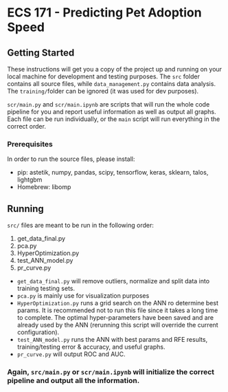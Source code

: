# ECS 171 - Predicting Pet Adoption Speed

## Getting Started

These instructions will get you a copy of the project up and running on your local machine for development and testing purposes. The `src` folder contains all source files, while `data_management.py` contains data analysis. The `training/`folder can be ignored (it was used for dev purposes).

`scr/main.py` and `scr/main.ipynb` are scripts that will run the whole code pipeline for you and report useful information as well as output all graphs. Each file can be run individually, or the `main` script will run everything in the correct order.

### Prerequisites

In order to run the source files, please install:

- pip: astetik, numpy, pandas, scipy, tensorflow, keras, sklearn, talos, lightgbm
- Homebrew: libomp

## Running

`src/` files are meant to be run in the following order:

1. get_data_final.py
2. pca.py
3. HyperOptimization.py
4. test_ANN_model.py
5. pr_curve.py

- `get_data_final.py` will remove outliers, normalize and split data into training testing sets.
- `pca.py` is mainly use for visualization purposes
- `HyperOptimization.py` runs a grid search on the ANN ro determine best params. It is recommended not to run this file since it takes a long time to complete. The optimal hyper-parameters have been saved and are already used by the ANN (rerunning this script will override the current configuration).
- `test_ANN_model.py` runs the ANN with best params and RFE results, training/testing error & accuracy, and useful graphs.
- `pr_curve.py` will output ROC and AUC.

### Again, `src/main.py` or `scr/main.ipynb` will initialize the correct pipeline and output all the information.

